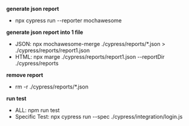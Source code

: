**generate json report**
- npx cypress run --reporter mochawesome

**generate json report into 1 file**
- JSON: npx mochawesome-merge ./cypress/reports/*.json > ./cypress/reports/report1.json
- HTML: npx marge ./cypress/reports/report1.json --reportDir ./cypress/reports 

**remove report**
- rm -r ./cypress/reports/*.json

**run test**
- ALL: npm run test
- Specific Test: npx cypress run --spec ./cypress/integration/login.js